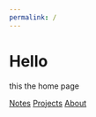 ```yaml
---
permalink: /
---
```

# Hello

this the home page

[Notes](/notes)
[Projects](/projects)
[About](/about)
